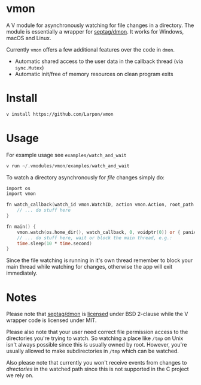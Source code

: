# vmon

A V module for asynchronously watching for file changes in a directory.
The module is essentially a wrapper for [septag/dmon](https://github.com/septag/dmon).
It works for Windows, macOS and Linux.

Currently `vmon` offers a few additional features over the code in `dmon`.

* Automatic shared access to the user data in the callback thread (via `sync.Mutex`)
* Automatic init/free of memory resources on clean program exits

# Install

```bash
v install https://github.com/Larpon/vmon
```

# Usage

For example usage see `examples/watch_and_wait`

```v
v run ~/.vmodules/vmon/examples/watch_and_wait
```

To watch a directory asynchronously for *file* changes simply do:
```v
import os
import vmon

fn watch_callback(watch_id vmon.WatchID, action vmon.Action, root_path string, file_path string, old_file_path string, user_data voidptr) {
	// ... do stuff here
}

fn main() {
	vmon.watch(os.home_dir(), watch_callback, 0, voidptr(0)) or { panic(err) }
	// ... do stuff here, wait or block the main thread, e.g.:
	time.sleep(10 * time.second)
}
```

Since the file watching is running in it's own thread remember to block your main thread while watching for changes, otherwise the app will exit immediately.

# Notes

Please note that [septag/dmon](https://github.com/septag/dmon) is [licensed](https://github.com/septag/dmon#license-bsd-2-clause) under BSD 2-clause
while the V wrapper code is licensed under MIT.

Please also note that your user need correct file permission access
to the directories you're trying to watch. So watching a place
like `/tmp` on Unix isn't always possible since this is usually owned by root.
However, you're usually allowed to make subdirectories in `/tmp` which can be watched.

Also please note that currently you won't receive events from changes to *directories* in the
watched path since this is not supported in the C project we rely on.
